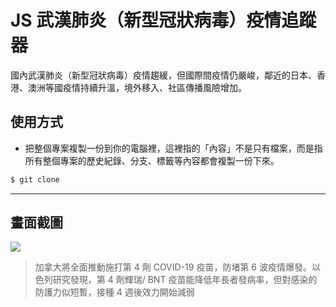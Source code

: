 # JS 武漢肺炎（新型冠狀病毒）疫情追蹤器

國內武漢肺炎（新型冠狀病毒）疫情趨緩，但國際間疫情仍嚴峻，鄰近的日本、香港、澳洲等國疫情持續升溫，境外移入、社區傳播風險增加。

## 使用方式
- 把整個專案複製一份到你的電腦裡，這裡指的「內容」不是只有檔案，而是指所有整個專案的歷史紀錄、分支、標籤等內容都會複製一份下來。
```sh
$ git clone
```

----

## 畫面截圖
![](https://i.imgur.com/Qnss0Qs.png)
> 加拿大將全面推動施打第 4 劑 COVID-19 疫苗，防堵第 6 波疫情爆發。以色列研究發現，第 4 劑輝瑞/ BNT 疫苗能降低年長者發病率，但對感染的防護力似短暫，接種 4 週後效力開始減弱